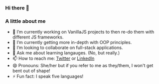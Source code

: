 ### Hi there 👋

<!--
**svmarinez/svmarinez** is a ✨ _special_ ✨ repository because its `README.md` (this file) appears on your GitHub profile.

Here are some ideas to get you started:
-->

### A little about me


- 🔭 I’m currently working on VanillaJS projects to then re-do them with different JS frameworks.
- 🌱 I’m currently getting more in-depth with OOP principles.
- 👯 I’m looking to collaborate on full-stack applications.
- 💬 Ask me about learning langauges. (No, but really.)
- 📫 How to reach me: [Twitter](https://twitter.com/VasquezMarinez) or [LinkedIn](https://www.linkedin.com/in/saraivasquez)
- 😄 Pronouns: She/her but if you refer to me as they/them, I won't get bent out of shape!
- ⚡ Fun fact: I speak five languages!

